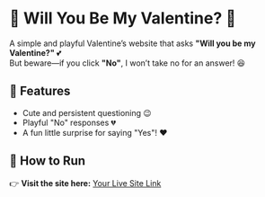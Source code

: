 # 💖 Will You Be My Valentine? 💖  

A simple and playful Valentine’s website that asks **"Will you be my Valentine?"** 💕  
But beware—if you click **"No"**, I won’t take no for an answer! 😆  

## 🎯 Features  
- Cute and persistent questioning 😉  
- Playful "No" responses 💔  
- A fun little surprise for saying "Yes"! ❤️  

## 🚀 How to Run  
👉 **Visit the site here:** [Your Live Site Link](https://your-site-link.com)  
